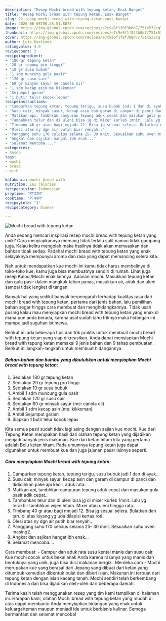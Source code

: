 ```yaml
---
description: "Resep Mochi bread with tepung ketan, Enak Banget"
title: "Resep Mochi bread with tepung ketan, Enak Banget"
slug: 22-resep-mochi-bread-with-tepung-ketan-enak-banget
date: 2020-06-08T06:38:51.807Z
image: https://img-global.cpcdn.com/recipes/e7c9e6f1f8f3b8d7/751x532cq70/mochi-bread-with-tepung-ketan-foto-resep-utama.jpg
thumbnail: https://img-global.cpcdn.com/recipes/e7c9e6f1f8f3b8d7/751x532cq70/mochi-bread-with-tepung-ketan-foto-resep-utama.jpg
cover: https://img-global.cpcdn.com/recipes/e7c9e6f1f8f3b8d7/751x532cq70/mochi-bread-with-tepung-ketan-foto-resep-utama.jpg
author: Luis Martinez
ratingvalue: 4.9
reviewcount: 3
recipeingredient:
- "180 gr tepung ketan"
- "20 gr tepung pro tinggi"
- "10 gr susu bubuk"
- "1 sdm muncung gula pasir"
- "120 gr susu cair"
- "60 gr minyak sayur me canola oil"
- "1 sdm kecap asin me kikkoman"
- "Sejumput garam"
- "1 butir telur kocok lepas"
recipeinstructions:
- "Campurkan tepung ketan, tepung terigu, susu bubuk jadi 1 dan di ayak..."
- "Susu cair, minyak sayur, kecap asin dan garam di campur di panci dan dididihkan pake api kecil, aduk rata."
- "Matikan api, tambhkan campuran tepung aduk cepat dan masukan gula pasir adik cepat.."
- "Tambahkan telur dan di uleni bisa jg di mixer kurleb 1mnit. Lalu yg terakhir tambhkan wijen hitam. Mixer atau uleni hingga rata.."
- "Timbang 40 gr atau bagi mnjadi 12. Bisa jg sesuai selera. Bulatkan dan taru di atas loyang yg uda dilapisi kertas roti."
- "Olesi atas ny dgn air putih biar renyah.."
- "Panggang suhu 170 celcius selama 25- 30 mnit. Sesuaikan suhu oven masing2.."
- "Angkat dan sajikan hangat lbh enak..."
- "Selamat mencoba...."
categories:
- Resep
tags:
- mochi
- bread
- with

katakunci: mochi bread with 
nutrition: 161 calories
recipecuisine: Indonesian
preptime: "PT32M"
cooktime: "PT49M"
recipeyield: "1"
recipecategory: Dinner

---
```



![Mochi bread with tepung ketan](https://img-global.cpcdn.com/recipes/e7c9e6f1f8f3b8d7/751x532cq70/mochi-bread-with-tepung-ketan-foto-resep-utama.jpg)

Anda sedang mencari inspirasi resep mochi bread with tepung ketan yang unik? Cara menyiapkannya memang tidak terlalu sulit namun tidak gampang juga. Kalau keliru mengolah maka hasilnya tidak akan memuaskan dan bahkan tidak sedap. Padahal mochi bread with tepung ketan yang enak selayaknya mempunyai aroma dan rasa yang dapat memancing selera kita.

Nah untuk mendapatkan kue mochi ini kamu tidak harus membelinya di toko-toko kue, kamu juga bisa membuatnya sendiri di rumah. Lihat juga resep Kaloci/Mochi enak lainnya. Adonan mochi: Masukkan tepung ketan dan gula pasir dalam mangkuk tahan panas, masukkan air, aduk dan uleni sampai tidak lengket di tangan.

Banyak hal yang sedikit banyak berpengaruh terhadap kualitas rasa dari mochi bread with tepung ketan, pertama dari jenis bahan, lalu pemilihan bahan segar hingga cara membuat dan menghidangkannya. Tidak usah pusing kalau mau menyiapkan mochi bread with tepung ketan yang enak di mana pun anda berada, karena asal sudah tahu triknya maka hidangan ini mampu jadi suguhan istimewa.


Berikut ini ada beberapa tips dan trik praktis untuk membuat mochi bread with tepung ketan yang siap dikreasikan. Anda dapat menyiapkan Mochi bread with tepung ketan memakai 9 jenis bahan dan 9 tahap pembuatan. Berikut ini langkah-langkah untuk membuat hidangannya.

<!--inarticleads1-->

##### Bahan-bahan dan bumbu yang dibutuhkan untuk menyiapkan Mochi bread with tepung ketan:

1. Sediakan 180 gr tepung ketan
1. Sediakan 20 gr tepung pro tinggi
1. Sediakan 10 gr susu bubuk
1. Ambil 1 sdm muncung gula pasir
1. Sediakan 120 gr susu cair
1. Sediakan 60 gr minyak sayur (me: canola oil)
1. Ambil 1 sdm kecap asin (me: kikkoman)
1. Ambil Sejumput garam
1. Siapkan 1 butir telur kocok lepas


Kita semua pasti sudah tidak lagi asing dengan sajian kue mochi. Kue dari Tepung Ketan merupakan hasil dari olahan tepung ketan yang dijadikan menjadi banyak jenis makanan. Kue dari ketan hitam kita yang pertama adalah Bolu ketan hitam. Pada umumnya tepung ketan juga dapat digunakan untuk membuat kue dan juga jajanan pasar lainnya seperti. 

<!--inarticleads2-->

##### Cara menyiapkan Mochi bread with tepung ketan:

1. Campurkan tepung ketan, tepung terigu, susu bubuk jadi 1 dan di ayak...
1. Susu cair, minyak sayur, kecap asin dan garam di campur di panci dan dididihkan pake api kecil, aduk rata.
1. Matikan api, tambhkan campuran tepung aduk cepat dan masukan gula pasir adik cepat..
1. Tambahkan telur dan di uleni bisa jg di mixer kurleb 1mnit. Lalu yg terakhir tambhkan wijen hitam. Mixer atau uleni hingga rata..
1. Timbang 40 gr atau bagi mnjadi 12. Bisa jg sesuai selera. Bulatkan dan taru di atas loyang yg uda dilapisi kertas roti.
1. Olesi atas ny dgn air putih biar renyah..
1. Panggang suhu 170 celcius selama 25- 30 mnit. Sesuaikan suhu oven masing2..
1. Angkat dan sajikan hangat lbh enak...
1. Selamat mencoba....


Cara membuat: - Campur dan aduk rata susu kental manis dan susu cair. Kue mochi cocok untuk bekal anak Anda karena rasanya yang manis dan bentuknya yang unik, juga bisa diisi makanan bergizi. Merdeka.com - Mochi merupakan kue yang berasal dari Jepang yang dibuat dari ketan yang ditumbuk kemudian dibentuk bulat dan diberi isian. Makanan ini terbuat dari tepung ketan dengan isian kacang tanah. Mochi sendiri telah berkembang di Indonesia dan bisa dijadikan oleh-oleh dari beberapa daerah. 

Terima kasih telah menggunakan resep yang tim kami tampilkan di halaman ini. Harapan kami, olahan Mochi bread with tepung ketan yang mudah di atas dapat membantu Anda menyiapkan hidangan yang enak untuk keluarga/teman maupun menjadi ide untuk berbisnis kuliner. Semoga bermanfaat dan selamat mencoba!
